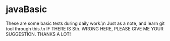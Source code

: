 javaBasic
=========
These are some basic tests during daily work.\n
Just as a note, and learn git tool through this.\n
IF THERE IS Sth. WRONG HERE, PLEASE GIVE ME YOUR SUGGESTION.
THANKS A LOT!
